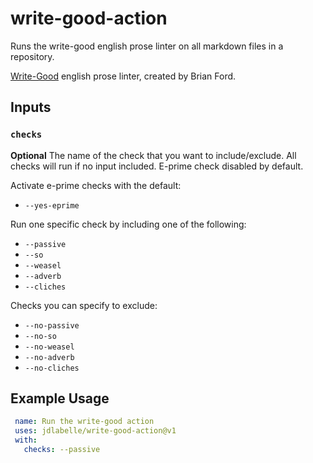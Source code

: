 # write-good-action

Runs the write-good english prose linter on all markdown files in a repository.

[Write-Good](https://github.com/btford/write-good) english prose linter, created
by Brian Ford.

## Inputs

### `checks`

**Optional** The name of the check that you want to include/exclude. All checks
will run if no input included. E-prime check disabled by default.

Activate e-prime checks with the default:
* `--yes-eprime`

Run one specific check by including one of the following:
* `--passive`
* `--so`
* `--weasel`
* `--adverb`
* `--cliches`

Checks you can specify to exclude:
* `--no-passive`
* `--no-so`
* `--no-weasel`
* `--no-adverb`
* `--no-cliches`


## Example Usage

```yaml
 name: Run the write-good action
 uses: jdlabelle/write-good-action@v1
 with:
   checks: --passive
 ```
